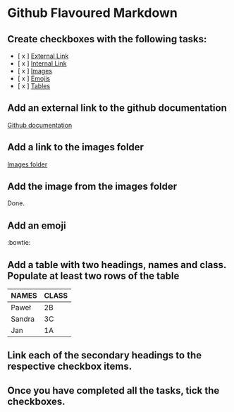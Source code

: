 # Github Flavoured Markdown

## Create checkboxes with the following tasks:

- [ x ] [External Link](#add-an-external-link-to-the-github-documentation)
- [ x ] [Internal Link](#add-a-link-to-the-images-folder)
- [ x ] [Images](#add-the-image-from-the-images-folder)
- [ x ] [Emojis](#add-an-emoji)
- [ x ] [Tables](#custom_anchor_name)

## Add an external link to the github documentation

[Github documentation](https://help.github.com/en)

## Add a link to the images folder

[Images folder](/tree/main/images)

## Add the image from the images folder
Done.

## Add an emoji
:bowtie:

<a name="custom_anchor_name"></a>
## Add a table with two headings, names and class. Populate at least two rows of the table
|   NAMES | CLASS   |  
|---|---|
|   Paweł | 2B   |  
|  Sandra | 3C   |   
|  Jan | 1A  |  

## Link each of the secondary headings to the respective checkbox items.

## Once you have completed all the tasks, tick the checkboxes.


